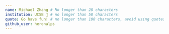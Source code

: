 ```yaml
---
name: Michael Zhang # No longer than 28 characters
institution: UCSB 🚩 # no longer than 58 characters
quote: Go have fun! # no longer than 100 characters, avoid using quotes(") to guarantee the format remains the same.
github_user: heronalps
---
```


